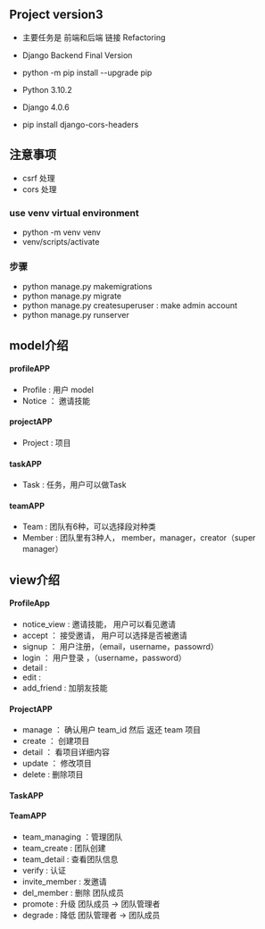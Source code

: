 ## Project version3
- 主要任务是 前端和后端 链接 Refactoring
- Django Backend Final Version

- python -m pip install --upgrade pip
- Python 3.10.2
- Django 4.0.6
- pip install django-cors-headers

## 注意事项
- csrf 处理
- cors 处理


### use venv virtual environment
- python -m venv venv
- venv/scripts/activate

### 步骤
- python manage.py makemigrations
- python manage.py migrate
- python manage.py createsuperuser : make admin account
- python manage.py runserver

## model介绍
#### profileAPP
- Profile : 用户 model
- Notice ： 邀请技能

#### projectAPP
- Project : 项目

#### taskAPP
- Task : 任务，用户可以做Task

#### teamAPP
- Team : 团队有6种，可以选择段对种类
- Member : 团队里有3种人， member，manager，creator（super manager）

## view介绍

#### ProfileApp
- notice_view : 邀请技能， 用户可以看见邀请
- accept ： 接受邀请， 用户可以选择是否被邀请
- signup ： 用户注册，（email，username，passowrd）
- login ： 用户登录 ，（username，password）
- detail :
- edit :
- add_friend : 加朋友技能

#### ProjectAPP
- manage ： 确认用户 team_id 然后 返还 team 项目
- create ： 创建项目
- detail ： 看项目详细内容
- update ： 修改项目
- delete :  删除项目

#### TaskAPP


#### TeamAPP
- team_managing ：管理团队
- team_create : 团队创建
- team_detail : 查看团队信息
- verify : 认证
- invite_member : 发邀请
- del_member : 删除 团队成员
- promote : 升级 团队成员 -> 团队管理者
- degrade : 降低 团队管理者 -> 团队成员
